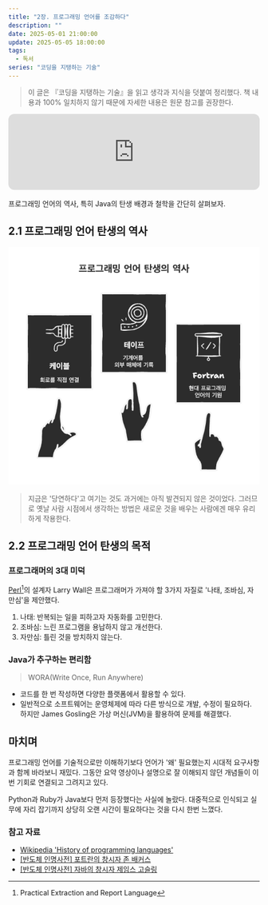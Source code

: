 ```yaml
---
title: "2장. 프로그래밍 언어를 조감하다"
description: ""
date: 2025-05-01 21:00:00
update: 2025-05-05 18:00:00
tags:
  - 독서
series: "코딩을 지탱하는 기술"
---
```


> 이 글은 『코딩을 지탱하는 기술』을 읽고 생각과 지식을 덧붙여 정리했다. 책 내용과 100% 일치하지 않기 때문에 자세한 내용은 원문 참고를 권장한다.

<iframe style="border-radius:12px" src="https://open.spotify.com/embed/track/0eu4C55hL6x29mmeAjytzC?utm_source=generator" width="100%" height="152" frameBorder="0" allowfullscreen="" allow="autoplay; clipboard-write; encrypted-media; fullscreen; picture-in-picture" loading="lazy"></iframe>

프로그래밍 언어의 역사, 특히 Java의 탄생 배경과 철학을 간단히 살펴보자.

## 2.1 프로그래밍 언어 탄생의 역사

![프로그래밍 언어 탄생의 역사 <출처: 장태근블로그>](programming-languages-history.png)

> 지금은 '당연하다'고 여기는 것도 과거에는 아직 발견되지 않은 것이었다. 그러므로 옛날 사람 시점에서 생각하는 방법은 새로운 것을 배우는 사람에겐 매우 유리하게 작용한다.

## 2.2 프로그래밍 언어 탄생의 목적

### 프로그래머의 3대 미덕

[Perl](https://www.perl.org/)[^1]의 설계자 Larry Wall은 프로그래머가 가져야 할 3가지 자질로 '나태, 조바심, 자만심'을 제안했다.

1. 나태: 반복되는 일을 피하고자 자동화를 고민한다.
2. 조바심: 느린 프로그램을 용납하지 않고 개선한다.
3. 자만심: 틀린 것을 방치하지 않는다.

### Java가 추구하는 편리함

> WORA(Write Once, Run Anywhere)

- 코드를 한 번 작성하면 다양한 플랫폼에서 활용할 수 있다.
- 일반적으로 소프트웨어는 운영체제에 따라 다른 방식으로 개발, 수정이 필요하다. 하지만 James Gosling은 가상 머신(JVM)을 활용하여 문제를 해결했다.

## 마치며

프로그래밍 언어를 기술적으로만 이해하기보다 언어가 '왜' 필요했는지 시대적 요구사항과 함께 바라보니 재밌다. 
그동안 요약 영상이나 설명으로 잘 이해되지 않던 개념들이 이번 기회로 연결되고 그려지고 있다.

Python과 Ruby가 Java보다 먼저 등장했다는 사실에 놀랐다. 대중적으로 인식되고 실무에 자리 잡기까지 상당히 오랜 시간이 필요하다는 것을 다시 한번 느꼈다.

### 참고 자료

- [Wikipedia 'History of programming languages'](https://en.wikipedia.org/wiki/History_of_programming_languages)
- [[반도체 인명사전] 포트란의 창시자 존 배커스](https://news.skhynix.co.kr/john-backers-founder-of-fortran/)
- [[반도체 인명사전] 자바의 창시자 제임스 고슬링](https://news.skhynix.co.kr/james-gosling-founder-of-java/)

[^1]: Practical Extraction and Report Language